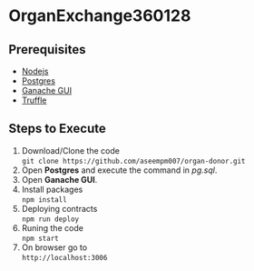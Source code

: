 # OrganExchange360128
## Prerequisites
- [Nodejs](https://nodejs.org/dist/v12.16.1/node-v12.16.1-x64.msi)
- [Postgres](https://nodejs.org/dist/v12.16.1/node-v12.16.1-x64.msi)
- [Ganache GUI](https://github.com/trufflesuite/ganache/releases/download/v2.1.2/Ganache-2.1.2-win-x64.appx)
- [Truffle](https://www.trufflesuite.com/docs/truffle/getting-started/installation)

## Steps to Execute
1. Download/Clone the code  
```git clone https://github.com/aseempm007/organ-donor.git```
2. Open **Postgres** and execute the command in *pg.sql*.
3. Open **Ganache GUI**.
4. Install packages  
```npm install```
5. Deploying contracts  
```npm run deploy```
6. Runing the code  
```npm start```
7. On browser go to  
```http://localhost:3006```
